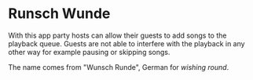 # Runsch Wunde
With this app party hosts can allow their guests to add songs to the playback queue. Guests are not able to interfere with the playback in any other way for example pausing or skipping songs.

The name comes from "Wunsch Runde", German for *wishing round*.
